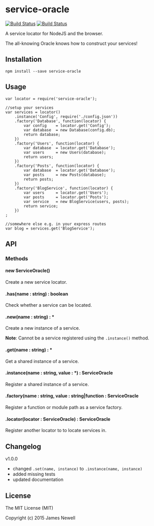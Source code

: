# service-oracle

[![Build Status](https://travis-ci.org/digitaledgeit/service-oracle.svg?branch=master)](https://travis-ci.org/digitaledgeit/service-oracle)
[![Build Status](https://secure.travis-ci.org/digitaledgeit/service-oracle.png?branch=master)](http://travis-ci.org/digitaledgeit/service-oracle)

A service locator for NodeJS and the browser.

The all-knowing Oracle knows how to construct your services!

## Installation

    npm install --save service-oracle
    
## Usage
    
    var locator = require('service-oracle');
    
    //setup your services
    var services = locator()
    	.instance('Config', require('./config.json'))
    	.factory('Database', function(locator) {
    		var config    = locator.get('Config');
    		var database  = new Database(config.db);
    		return database;
    	})
    	.factory('Users', function(locator) {
    		var database  = locator.get('Database');
    		var users     = new Users(database);
    		return users;
    	})
    	.factory('Posts', function(locator) {
    		var database  = locator.get('Database');
    		var posts     = new Posts(database);
    		return posts;
    	})
    	.factory('BlogService', function(locator) {
    		var users     = locator.get('Users');
    		var posts     = locator.get('Posts');
    		var service   = new BlogService(users, posts);
    		return service;
    	})
    ;
    
    //somewhere else e.g. in your express routes
    var blog = services.get('BlogService');

## API

### Methods

#### new ServiceOracle()

Create a new service locator.

#### .has(name : string) : boolean

Check whether a service can be located.

#### .new(name : string) : *

Create a new instance of a service.

**Note**: Cannot be a service registered using the `.instance()` method.

#### .get(name : string) : *

Get a shared instance of a service.

#### .instance(name : string, value : *) : ServiceOracle

Register a shared instance of a service.

#### .factory(name : string, value : string|function : ServiceOracle

Register a function or module path as a service factory.

#### .locator(locator : ServiceOracle) : ServiceOracle

Register another locator to to locate services in.

## Changelog

v1.0.0

- changed `.set(name, instance)` to `.instance(name, instance)`
- added missing tests
- updated documentation

## License

The MIT License (MIT)

Copyright (c) 2015 James Newell